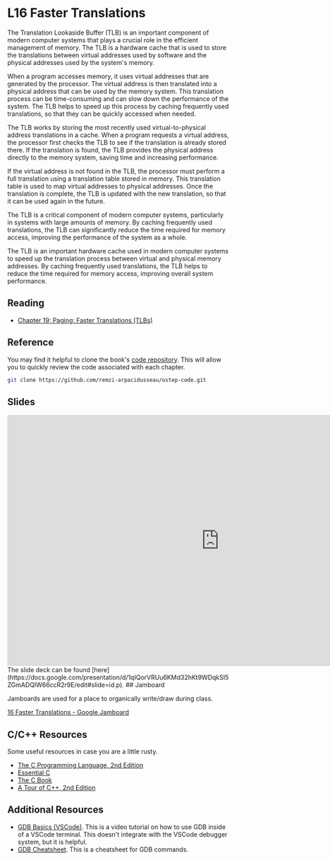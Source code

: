 # L16 Faster Translations

The Translation Lookaside Buffer (TLB) is an important component of modern computer systems that plays a crucial role in the efficient management of memory. The TLB is a hardware cache that is used to store the translations between virtual addresses used by software and the physical addresses used by the system's memory.

When a program accesses memory, it uses virtual addresses that are generated by the processor. The virtual address is then translated into a physical address that can be used by the memory system. This translation process can be time-consuming and can slow down the performance of the system. The TLB helps to speed up this process by caching frequently used translations, so that they can be quickly accessed when needed.

The TLB works by storing the most recently used virtual-to-physical address translations in a cache. When a program requests a virtual address, the processor first checks the TLB to see if the translation is already stored there. If the translation is found, the TLB provides the physical address directly to the memory system, saving time and increasing performance.

If the virtual address is not found in the TLB, the processor must perform a full translation using a translation table stored in memory. This translation table is used to map virtual addresses to physical addresses. Once the translation is complete, the TLB is updated with the new translation, so that it can be used again in the future.

The TLB is a critical component of modern computer systems, particularly in systems with large amounts of memory. By caching frequently used translations, the TLB can significantly reduce the time required for memory access, improving the performance of the system as a whole.

The TLB is an important hardware cache used in modern computer systems to speed up the translation process between virtual and physical memory addresses. By caching frequently used translations, the TLB helps to reduce the time required for memory access, improving overall system performance.

## Reading

- [Chapter 19: Paging: Faster Translations (TLBs)](https://pages.cs.wisc.edu/~remzi/OSTEP/vm-tlbs.pdf)

## Reference

You may find it helpful to clone the book's [code repository](https://github.com/remzi-arpacidusseau/ostep-code). This will allow you to quickly review the code associated with each chapter.

```bash
git clone https://github.com/remzi-arpacidusseau/ostep-code.git
```

## Slides

<iframe src="https://docs.google.com/presentation/d/e/2PACX-1vQWIz-WKe6Iyh0liyau3mZrwV6aEAX9wY9-hSXqteJBIpO8NO_Ohlyf3TryxKWobTFgJfUU2_6SsqKY/embed?start=false&loop=false&delayms=3000" frameborder="0" width="960" height="569" allowfullscreen="true" mozallowfullscreen="true" webkitallowfullscreen="true"></iframe>
The slide deck can be found [here](https://docs.google.com/presentation/d/1qIQorVRUu6KMd32hKt9WDqkSI5ZGmADQlW66ccR2r9E/edit#slide=id.p).
## Jamboard

Jamboards are used for a place to organically write/draw during class.

[16 Faster Translations - Google Jamboard](https://jamboard.google.com/d/1dr6EwFCJe_P4LAPev_1DvniNKVRRCaAkP3tcxUwDUks/edit?usp=sharing)

## C/C++ Resources

Some useful resources in case you are a little rusty.

- [The C Programming Language, 2nd Edition](https://umass-cs-377.github.io/resources/the-c-programming-language.pdf)
- [Essential C](https://umass-cs-377.github.io/resources/essential-c.pdf)
- [The C Book](https://publications.gbdirect.co.uk//c_book)
- [A Tour of C++, 2nd Edition](https://umass-cs-377.github.io/resources/a-tour-of-c++-2nd.pdf)

## Additional Resources

- [GDB Basics (VSCode)](https://youtu.be/u6iXfpBDU3w). This is a video tutorial on how to use GDB inside of a VSCode terminal. This doesn't integrate with the VSCode debugger system, but it is helpful.
- [GDB Cheatsheet](https://darkdust.net/files/GDB%20Cheat%20Sheet.pdf). This is a cheatsheet for GDB commands.
